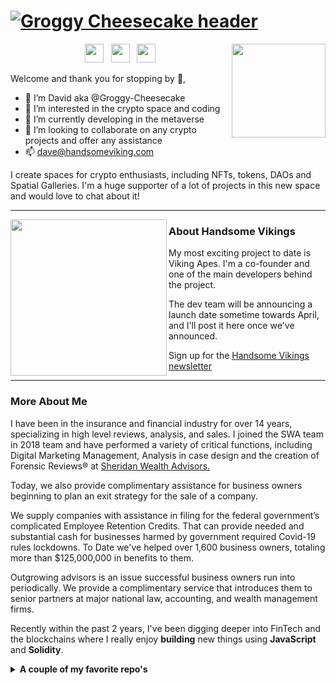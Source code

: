 # [![Groggy Cheesecake header](https://img1.wsimg.com/isteam/ip/1b6c2d8f-3899-43e2-9b55-7ea1d725c9f5/github-banner_DC_HV-Background.png/:/rs=w:1440,h:1440)](https://www.handsomevikings.com/)

<p>
  <a href="https://handsome-vikings.gitbook.io/handsome-vikings/"><img width="150" align='right' src="https://img1.wsimg.com/isteam/ip/1b6c2d8f-3899-43e2-9b55-7ea1d725c9f5/Gitbook_Handsome%20Vikings_Pre-Release.png/:/rs=w:1440,h:1440"></a>
</p>

<p align='center'>
<a href="https://twitter.com/CoinFencer"><img height="30" src="https://img1.wsimg.com/isteam/ip/1b6c2d8f-3899-43e2-9b55-7ea1d725c9f5/logo-twitter-png-5859.png/:/rs=w:1440,h:1440"></a>&nbsp;&nbsp;
<a href="https://www.instagram.com/connelly.david/"><img height="30" src="https://img1.wsimg.com/isteam/ip/1b6c2d8f-3899-43e2-9b55-7ea1d725c9f5/logo-instagram-png-2439.png/:/rs=w:1440,h:1440"></a>&nbsp;&nbsp;
<a href="https://www.linkedin.com/in/davidconnelly1/"><img height="30" src="https://img1.wsimg.com/isteam/ip/1b6c2d8f-3899-43e2-9b55-7ea1d725c9f5/linkedin-logo-png-1828.png/:/rs=w:1440,h:1440"></a>
</p>

Welcome and thank you for stopping by 👋,

- 👋 I’m David aka @Groggy-Cheesecake
- 👀 I’m interested in the crypto space and coding
- 🌱 I’m currently developing in the metaverse
- 💞️ I’m looking to collaborate on any crypto projects and offer any assistance
- 📫 dave@handsomeviking.com

I create spaces for crypto enthusiasts, including NFTs, tokens, DAOs and Spatial Galleries.  I'm a huge supporter of a lot of projects in this new space and would love to chat about it!

  ---
 
 <p>
  <img width="250" align='left' src="https://img1.wsimg.com/isteam/ip/1b6c2d8f-3899-43e2-9b55-7ea1d725c9f5/HV-cycle-2.gif/:/rs=w:1440,h:1440">
</p>
 
### About Handsome Vikings

My most exciting project to date is Viking Apes.  I'm a co-founder and one of the main developers behind the project.  

The dev team will be announcing a launch date sometime towards April, and I'll post it here once we've announced.

</details>

Sign up for the [Handsome Vikings newsletter](https://e8871917.sibforms.com/serve/MUIEANYaYNHozsJNVd6WBUTvtAtJKk3bKTpFJ8a8j6hbG8QOoNL-UQUkCjaMojNNAo9fKqnpMMLTzx-30S7AI0yzxHRuHdMzhFte7T5eJwbb3HlBzqb5d5kVbq-xh2UhNJ2sg7orqIpipXNeCxaRM56iySMSmooZkkg4USu4m8F4kXUfqBFV19U51UP_p-W6VDIeqra9tpbY0OL3)

 ---

### More About Me

I have been in the insurance and financial industry for over 14 years, specializing in high level reviews, analysis, and sales.  I joined the SWA team in 2018 team and have performed a variety of critical functions, including Digital Marketing Management, Analysis in case design and the creation of Forensic Reviews® at [Sheridan Wealth Advisors.](https://www.sheridanadvisors.com) 

Today, we also provide complimentary assistance for business owners beginning to plan an exit strategy for the sale of a company.

We supply companies with assistance in filing for the federal government’s complicated Employee Retention Credits. That can provide needed and substantial cash for businesses harmed by government required Covid-19 rules lockdowns.  To Date we've helped over 1,600 business owners, totaling more than $125,000,000 in benefits to them.

Outgrowing advisors is an issue successful business owners run  into periodically. We provide a complimentary service  that introduces them to senior partners at major national law, accounting, and wealth management firms.

Recently within the past 2 years, I've been digging deeper into FinTech and the blockchains where I really enjoy **building** new things using **JavaScript** and **Solidity**. 

<details>
 <summary><strong>A couple of my favorite repo's</strong></summary>
 <a href="https://github.com/Groggy-Cheesecake/assets"><img width="400" src="https://img1.wsimg.com/isteam/ip/1b6c2d8f-3899-43e2-9b55-7ea1d725c9f5/Blockchain%20Assets.png/:/rs=w:1440,h:1440"></a>
 <a href="https://github.com/Groggy-Cheesecake/hashlips_art_engine"><img width="400" src="https://img1.wsimg.com/isteam/ip/1b6c2d8f-3899-43e2-9b55-7ea1d725c9f5/Hashlips_Art_Engine-MainJS.png/:/rs=w:1440,h:1440"></a>
 
